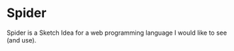Spider
======

Spider is a Sketch Idea for a web programming language I would like to see (and use).
